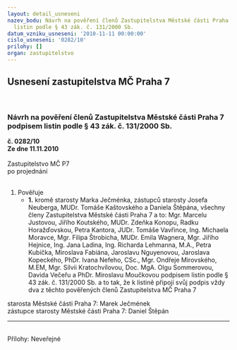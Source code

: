 ```yaml
---
layout: detail_usneseni
nazev_bodu: Návrh na pověření členů Zastupitelstva Městské části Praha 7 podpisem
  listin podle § 43 zák. č. 131/2000 Sb.
datum_vzniku_usneseni: '2010-11-11 00:00:00'
cislo_usneseni: '0282/10'
prilohy: []
organ: zastupitelstvo
---
```

<div id="ucUsn_pList" class="usn">
	<span><h2>Usnesení zastupitelstva MČ Praha 7 </h2>
<br></span><div class="standBody">
<span><h3>Návrh na pověření členů Zastupitelstva Městské části Praha 7 podpisem listin podle § 43 zák. č. 131/2000 Sb.</h3></span><div class="center">
		<strong>č. 0282/10</strong><br>
	</div>
<div class="center">
		<strong>Ze dne 11.11.2010</strong><br><br>
	</div>Zastupitelstvo MČ P7<br> po projednání<br><br><ol><li>Pověřuje<ul><li>
<strong>1.</strong> kromě starosty Marka Ječménka, zástupců starosty Josefa Neuberga, MUDr. Tomáše Kaštovského a Daniela Štěpána, všechny členy Zastupitelstva Městské části Praha 7 a to: Mgr. Marcelu Justovou, Jiřího Koutského, MUDr. Zdeňka Konopu, Radku Horažďovskou, Petra Kantora, JUDr. Tomáše Vavřince, Ing. Michaela Moravce, Mgr. Filipa Štrobicha, MUDr. Emila Wagnera, Mgr. Jiřího Hejnice,  Ing. Jana Ladina, Ing. Richarda Lehmanna, M.A., Petra Kubíčka,  Miroslava Fabiána, Jaroslavu Nguyenovou, Jaroslava Kopeckého, PhDr. Ivana Nefeho, CSc., Mgr. Ondřeje Mirovského, M.EM, Mgr. Silvii Kratochvílovou, Doc. MgA. Olgu Sommerovou, Davida Večeřu a PhDr. Miroslavu Moučkovou  podpisem listin podle § 43 zák. č. 131/2000 Sb. a to tak, že k listině připojí svůj podpis vždy dva z těchto pověřených členů Zastupitelstva MČ Praha 7</li></ul>
</li></ol>starosta Městské části Praha 7: Marek Ječmének<br>zástupce starosty Městské části Praha 7:  Daniel Štěpán <hr>
<br>Přílohy: Neveřejné</div>
</div>